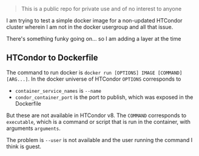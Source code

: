 > This is a public repo for private use and of no interest to anyone

I am trying to test a simple docker image for a non-updated HTCondor cluster wherein I am not in the docker usergroup and all that issue.

There's something funky going on... so I am adding a layer at the time

## HTCondor to Dockerfile
The command to run docker is `docker run [OPTIONS] IMAGE [COMMAND] [ARG...]`.
In the docker universe of HTCondor `OPTIONS` corresponds to

* `container_service_names` is `--name`
* `condor_container_port` is the port to publish, which was exposed in the Dockerfile

But these are not available in HTCondor v8.
The `COMMAND` corresponds to `executable`, which is a command or script that is run in the container,
with arguments `arguments`.

The problem is `--user` is not available
and the user running the command I think is guest.